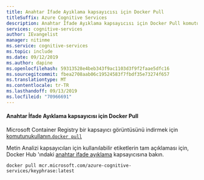 ```yaml
---
title: Anahtar İfade Ayıklama kapsayıcısı için Docker Pull
titleSuffix: Azure Cognitive Services
description: Anahtar İfade Ayıklama kapsayıcısı için Docker Pull komutu
services: cognitive-services
author: IEvangelist
manager: nitinme
ms.service: cognitive-services
ms.topic: include
ms.date: 09/12/2019
ms.author: dapine
ms.openlocfilehash: 59313528e4beb343f9ac1103d3f9f2faae5dfc16
ms.sourcegitcommit: fbea2708aab06c19524583f7fbdf35e73274f657
ms.translationtype: MT
ms.contentlocale: tr-TR
ms.lasthandoff: 09/13/2019
ms.locfileid: "70966691"
---
```

#### <a name="docker-pull-for-the-key-phrase-extraction-container"></a>Anahtar İfade Ayıklama kapsayıcısı için Docker Pull

Microsoft Container Registry bir kapsayıcı görüntüsünü indirmek için [komutunukullanın.`docker pull`](https://docs.docker.com/engine/reference/commandline/pull/)

Metin Analizi kapsayıcıları için kullanılabilir etiketlerin tam açıklaması için, Docker Hub 'ındaki [anahtar ifade ayıklama](https://go.microsoft.com/fwlink/?linkid=2018757) kapsayıcısına bakın.

```
docker pull mcr.microsoft.com/azure-cognitive-services/keyphrase:latest
```
